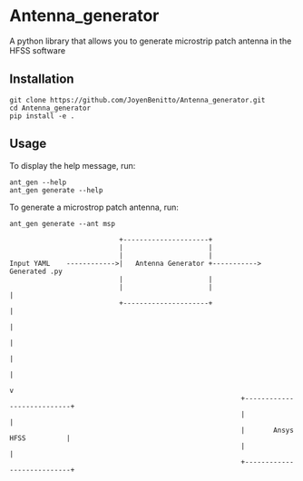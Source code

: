 # Antenna_generator
A python library that allows you to generate microstrip patch antenna in the HFSS  software


## Installation

```shell
git clone https://github.com/JoyenBenitto/Antenna_generator.git
cd Antenna_generator
pip install -e .
```

## Usage

To display the help message, run:
```shell
ant_gen --help
ant_gen generate --help
```

To generate a microstrop patch antenna, run:
```shell
ant_gen generate --ant msp
```
```
                           +---------------------+
                           |                     |
                           |                     |
Input YAML    ------------>|   Antenna Generator +----------->  Generated .py
                           |                     |
                           |                     |                    |
                           +---------------------+                    |
                                                                      |
                                                                      |
                                                                      |
                                                                      |
                                                                      v
                                                         +---------------------------+
                                                         |                           |
                                                         |       Ansys HFSS          |
                                                         |                           |
                                                         +---------------------------+
```
                                    
                    
